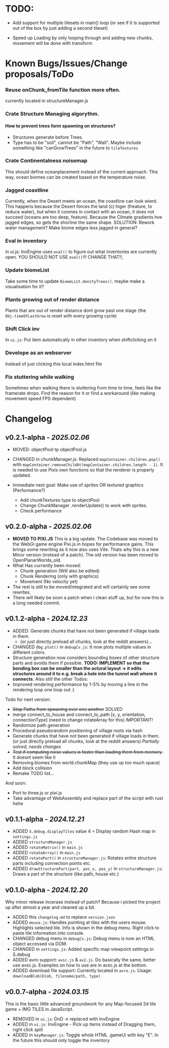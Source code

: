 # TODO:
- Add support for multiple tilesets in main() loop (or see if it is supported out of the box by just adding a second tileset)

- Speed up Loading by only looping through and adding new chunks, movement will be done with transform

# Known Bugs/Issues/Change proposals/ToDo

### Reuse onChunk_fromTile function more often.
currently located in structureManager.js

### Crate Structure Managing algorythm.
#### How to prevent trees form spawning on structures?
- Structures generate before Trees. 
- Type has to be "soil", cannot be "Path", "Wall". Maybe include something like "canGrowTrees" in the future to `tileTextures`



### Crate Continentalness noisemap
This should define oceanplacement instead of the current approach. This way, ocean biomes can be created based on the temperature noise.

### Jagged coastline
Currently, when the Desert meets an ocean, the coastline can look wierd. This happens because the Desert forces the land (c) higer (freature, to reduce water), but when it conmes in contact with an ocean, it does not succeed (oceans are too deep, feature). Because the Climate gradients hve jagged edges, so gets the shorline the same shape. SOLUTION: Rework water management? Make biome edges less jagged in general?

### Eval in inventory
in ui.js: InvEngine uses `eval()` to figure out what inventories are currently open. YOU SHOULD NOT USE `eval()`!!! CHANGE THAT!!,

### Update biomeList
Take some time to update `BiomeList.denityTrees()`. maybe make a visualisation for it?

### Plants growing out of render distance
Plants that are out of render distance dont grow past one stage (the `Obj.timeOfLastGrow` is reset with every growing cycle)

### Shift Click inv
In `ui.js`: Put item automatically in other inventory when shiftclicking on it

### Develope as an webserver
Instead of just clicking this local index.html file

### Fix stuttering while walking
Sometimes when walking there is stuttering from time to time, feels like the framerate drops. Find the reason for it or find a workaround (like making movement speed FPS dependent)





# Changelog
## v0.2.1-alpha - *2025.02.06*
- MOVED: objectPool tp objectPool.js
- CHANGED in chunkManager.js: Replaced `mapContainer.children.pop()` with `mapContainer.removeChildAt(mapContainer.children.length - 1)`. It is needed to use Pixis own functions so that the renderer is properly updated.

- Immediate next goal: Make use of sprites OR textured graphics (Performance?)
    - Add chunkTextures type to objectPool
    - Change ChunkManager .renderUpdate() to work with sprites.
    - Check performance


## v0.2.0-alpha - *2025.02.06*

- **MOVED TO PIXI.JS** This is a big update. The Codebase was moved to the WebGl game engine Pixi.js in hopes for performance gains. This brings some rewriting as it now also uses Vite. Thats why this is a new Minor version (instead of a patch). The old version has been moved to OpenPlanarWorlds_old.
- What Has currently been moved:
    - Chunk generation (Will also be edited)
    - Chunk Rendering (only with graphics)
    - Movement (No velocity yet)
- The rest is still to be moved/integrated and will certainly see some rewrites.
- There will likely be soon a patch when I clean stuff up, but for now this is a long needed commit.



## v0.1.2-alpha - *2024.12.23*
- ADDED: Generate chunks that have not been generated if village loads in them.
    - (or just directly preload all chunks, look at the reddit answers)...
- CHANGED `dbg.plot()` in `debugCv.js`: It now plots multiple values in different colors.
- Structure generation now considers bounding boxes of other structure parts and avoids them if possible. **TODO: IMPLEMENT so that the bonding box can be smaller than the actural layout -> it edits structures around it to e.g. break a hole into the tunnel wall where it connects**. Also still the other Todos:
- Improved rendering performance by 1-5% by moving a line in the rendering loop one loop out :)

Todo for next version:
- ~~Stop Paths from spwaning over one another~~ SOLVED
- merge connect_to_house and connect_to_path [x, y, orientation, connectionType] (need to change rotateArray for this) IMPORTANT!
- Randomize path generation
- Procedural pseudorandom positioning of village roots via hash
- Generate chunks that have not been generated if village loads in them. (or just directly preload all chunks, look at the reddit answers) *Partially solved, needs changes*
- ~~Test if computing noise values is faster than loading them from memory.~~ It doesnt seem like it
- Removing biomes from world.chunkMap (they use up too much space)
- Add block collision
- Remake TODO list...

And soon:
- Port to three.js or pixi.js
- Take advantage of WebAssembly and replace part of the script with rust hehe

## v0.1.1-alpha - *2024.12.21*
- ADDED `S.debug.displayTiles` value 4 = Display random Hash map in `settings.js`
- ADDED `structureManager.js`
- ADDED `rotateMatrix()` in `main.js`
- ADDED `rotateArray()` in `main.js`
- ADDED `rotatePart()` in `structureManager.js`: Rotates entire structure parts including connection points etc.
- ADDED `drawStructurePart(part, pos_x, pos_y)` in `structureManager.js`: Draws a part of the structure (like path, house etc.)

## v0.1.0-alpha - *2024.12.20*
Why minor release incerase instead of patch? Because i picked the project up after almost a year and cleaned up a bit.
- ADDED this `changelog.md` to replace `version.json`
- ADDED `mouse.js`: Handles pointing at tiles with the users mouse. Highlights selected tile. Info is shown in the debug menu. Right click to paste tile information into console.
- CHANGED debug menu in `debugCv.js`: Debug menu is now an HTML object accessed via DOM.
- CHANGED in `settings.js`: Added specific map viewpoint settings in S.debug
- ADDED avro support: `avsc.js` & `av2.js`. Do basically the same, better use avsc.js. Examples on how to use are in avsc.js at the bottom.
- ADDED download file support: Currently located in `avro.js`. Usage: `downloadBlob(blob, filename/path, type)`



## v0.0.7-alpha - *2024.03.15*
This is the basic little advanced groundwork for any Map-focused 2d tile game + IMG TILES in JavaScript.
- REMOVED in `ui.js`: DnD -> replaced with InvEngine
- ADDED in `ui.js`: InvEngine - Pick up items instead of Dragging them, right click split
- ADDED in `keyManager.js`: Toggle whole HTML .gameUi with key "E". In the future this should only toggle the inventory